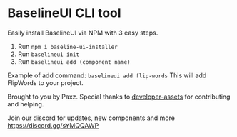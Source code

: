 # BaselineUI CLI tool

Easily install BaselineUI via NPM with 3 easy steps. 

1. Run `npm i baseline-ui-installer`
2. Run `baselineui init`
3. Run `baselineui add (component name)`

Example of add command: `baselineui add flip-words`
This will add FlipWords to your project.

Brought to you by Paxz. Special thanks to <a href='https://github.com/developer-assets'>developer-assets</a> for contributing and helping.

Join our discord for updates, new components and more https://discord.gg/sYMQQAWP
